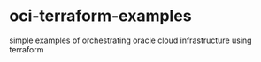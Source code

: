 # oci-terraform-examples
simple examples of orchestrating oracle cloud infrastructure using terraform
